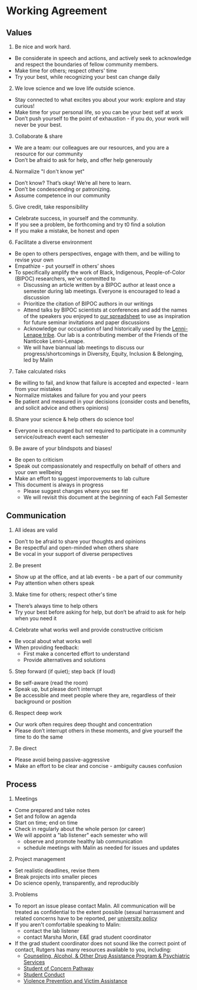 
# Working Agreement
## Values
1. Be nice and work hard. 
  - Be considerate in speech and actions, and actively seek to acknowledge and respect the boundaries of fellow community members.
  - Make time for others; respect others' time
  - Try your best, while recognizing your best can change daily
2. We love science and we love life outside science. 
  - Stay connected to what excites you about your work: explore and stay curious!
  - Make time for your personal life, so you can be your best self at work
  - Don’t push yourself to the point of exhaustion - if you do, your work will never be your best.
3. Collaborate & share
  - We are a team: our colleagues are our resources, and you are a resource for our community 
  - Don’t be afraid to ask for help, and offer help generously
4. Normalize "I don't know yet"
  - Don’t know? That’s okay! We’re all here to learn.
  - Don’t be condescending or patronizing.
  - Assume competence in our community
5. Give credit, take responsibility
  - Celebrate success, in yourself and the community.
  - If you see a problem, be forthcoming and try t0 find a solution
  - If you make a mistake, be honest and open
6. Facilitate a diverse environment
  - Be open to others perspectives, engage with them, and be willing to revise your own
  - Empathize - put yourself in others’ shoes
  - To specifically amplify the work of Black, Indigenous, People-of-Color (BIPOC) researchers, we've committed to 
    - Discussing an article written by a BIPOC author at least once a semester during lab meetings. Everyone is encouraged to lead a discussion
    - Prioritize the citation of BIPOC authors in our writings
    - Attend talks by BIPOC scientists at conferences and add the names of the speakers you enjoyed to [our spreadsheet](https://docs.google.com/spreadsheets/d/1gHCUjD8gw1N8tTPhWbM_sNoSaBKFHPLEs7gQ9MFpcAo/edit#gid=0) to use as inspiration for future seminar invitations and paper discussions
     - Acknowledge our occupation of land historically used by the [Lenni-Lenape tribe](https://nanticoke-lenape.info). Our lab is a contributing member of the Friends of the Nanticoke Lenni-Lenape.
     - We will have biannual lab meetings to discuss our progress/shortcomings in Diversity, Equity, Inclusion & Belonging, led by Malin
7. Take calculated risks
  - Be willing to fail, and know that failure is accepted and expected - learn from your mistakes
  - Normalize mistakes and failure for you and your peers
  -  Be patient and measured in your decisions (consider costs and benefits, and solicit advice and others opinions)
8. Share your science & help others do science too!
  - Everyone is encouraged but not required to participate in a community service/outreach event each semester
9. Be aware of your blindspots and biases!
  - Be open to criticism
  - Speak out compassionately and respectfully on behalf of others and your own wellbeing
  - Make an effort to suggest imporovements to lab culture
  - This document is always in progress
    - Please suggest changes where you see fit!
    - We will revisit this document at the beginning of each Fall Semester
## Communication
1. All ideas are valid
  - Don’t to be afraid to share your thoughts and opinions
  - Be respectful and open-minded when others share
  - Be vocal in your support of diverse perspectives
2. Be present
  - Show up at the office, and at lab events - be a part of our community
  - Pay attention when others speak
3. Make time for others; respect other's time
  - There’s always time to help others
  - Try your best before asking for help, but don’t be afraid to ask for help when you need it
4. Celebrate what works well and provide constructive criticism
  - Be vocal about what works well
  - When providing feedback:
    - First make a concerted effort to understand
    - Provide alternatives and solutions 
5. Step forward (if quiet); step back (if loud)
  - Be self-aware (read the room)
  - Speak up, but please don’t interrupt 
  - Be accessible and meet people where they are, regardless of their background or position
6. Respect deep work
  - Our work often requires deep thought and concentration 
  - Please don’t interrupt others in these moments, and give yourself the time to do the same
7. Be direct
  - Please avoid being passive-aggressive
  - Make an effort to be clear and concise - ambiguity causes confusion
## Process
1. Meetings
  - Come prepared and take notes
  - Set and follow an agenda
  - Start on time; end on time
  - Check in regularly about the whole person (or career)
  - We will appoint a "lab listener" each semester who will
    - observe and promote healthy lab communication
    - schedule meetings with Malin as needed for issues and updates
2. Project management
  - Set realistic deadlines, revise them
  - Break projects into smaller pieces
  - Do science openly, transparently, and reproducibly
3. Problems
  - To report an issue please contact Malin. All communication will be treated as confidential to the extent possible (sexual harrassment and related concerns have to be reported, per [university policy](https://uec.rutgers.edu/policies/title-ix/)
  - If you aren't comfortable speaking to Malin: 
    - contact the lab listener
    - contact Marsha Morin, E&E grad student coordinator
  - If the grad student coordinator does not sound like the correct point of contact, Rutgers has many resources available to you, including:
    - [Counseling, Alcohol, & Other Drug Assistance Program & Psychiatric Services](http://health.rutgers.edu/medical-counseling-services/counseling/)
    - [Student of Concern Pathway](http://health.rutgers.edu/do-something-to-help/)
    - [Student Conduct](http://studentconduct.rutgers.edu/)
    - [Violence Prevention and Victim Assistance](https://oasa.rbhs.rutgers.edu/violence-prevention-victim-assistance/)
